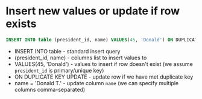 # Insert new values or update if row exists

```sql
INSERT INTO table (president_id, name) VALUES(45, 'Donald') ON DUPLICATE KEY UPDATE name = 'Donald T.'
```

- INSERT INTO table - standard insert query
- (president_id, name) - columns list to insert values to
- VALUES(45, 'Donald') - values to insert if row doesn't exist (we assume ```president_id``` is primary/unique key)
- ON DUPLICATE KEY UPDATE - update row if we have met duplicate key
- name = 'Donald T.' - update column ```name``` (we can specify multiple columns comma-separated)
